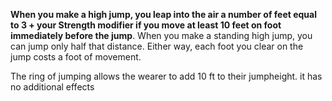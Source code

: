 **When you make a high jump, you leap into the air a number of feet equal to 3 + your Strength modifier if you move at least 10 feet on foot immediately before the jump**. When you make a standing high jump, you can jump only half that distance. Either way, each foot you clear on the jump costs a foot of movement.


The ring of jumping allows the wearer to add 10 ft to their jumpheight. it has no additional effects
